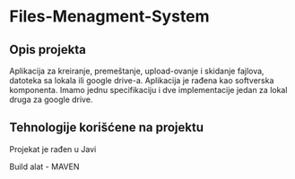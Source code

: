 # Files-Menagment-System


<h2>Opis projekta</h2>

Aplikacija za kreiranje, premeštanje, upload-ovanje i skidanje fajlova, datoteka sa lokala ili google drive-a.
Aplikacija je rađena kao softverska komponenta. Imamo jednu specifikaciju i dve implementacije jedan za lokal druga za google drive.

<h2>Tehnologije korišćene na projektu</h2>

Projekat je rađen u Javi

Build alat - MAVEN
